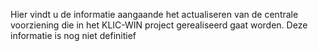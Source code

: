 Hier vindt u de informatie aangaande het actualiseren van de centrale voorziening die in het KLIC-WIN project gerealiseerd gaat worden.
Deze informatie is nog niet definitief
